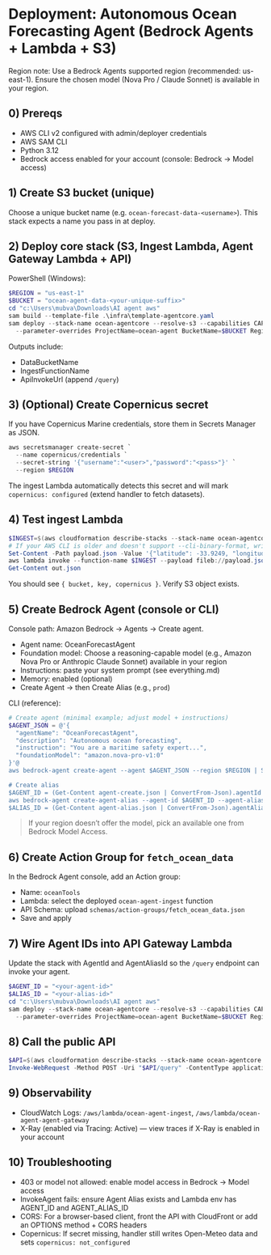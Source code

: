 # Deployment: Autonomous Ocean Forecasting Agent (Bedrock Agents + Lambda + S3)

Region note: Use a Bedrock Agents supported region (recommended: us-east-1). Ensure the chosen model (Nova Pro / Claude Sonnet) is available in your region.

## 0) Prereqs
- AWS CLI v2 configured with admin/deployer credentials
- AWS SAM CLI
- Python 3.12
- Bedrock access enabled for your account (console: Bedrock → Model access)

## 1) Create S3 bucket (unique)
Choose a unique bucket name (e.g. `ocean-forecast-data-<username>`). This stack expects a name you pass in at deploy.

## 2) Deploy core stack (S3, Ingest Lambda, Agent Gateway Lambda + API)

PowerShell (Windows):

```powershell
$REGION = "us-east-1"
$BUCKET = "ocean-agent-data-<your-unique-suffix>"
cd "c:\Users\mubva\Downloads\AI agent aws"
sam build --template-file .\infra\template-agentcore.yaml
sam deploy --stack-name ocean-agentcore --resolve-s3 --capabilities CAPABILITY_IAM CAPABILITY_NAMED_IAM `
  --parameter-overrides ProjectName=ocean-agent BucketName=$BUCKET Region=$REGION
```

Outputs include:
- DataBucketName
- IngestFunctionName
- ApiInvokeUrl (append `/query`)

## 3) (Optional) Create Copernicus secret
If you have Copernicus Marine credentials, store them in Secrets Manager as JSON.

```powershell
aws secretsmanager create-secret `
  --name copernicus/credentials `
  --secret-string '{"username":"<user>","password":"<pass>"}' `
  --region $REGION
```

The ingest Lambda automatically detects this secret and will mark `copernicus: configured` (extend handler to fetch datasets).

## 4) Test ingest Lambda

```powershell
$INGEST=$(aws cloudformation describe-stacks --stack-name ocean-agentcore --query "Stacks[0].Outputs[?OutputKey=='IngestFunctionName'].OutputValue" --output text)
# If your AWS CLI is older and doesn't support --cli-binary-format, write a file:
Set-Content -Path payload.json -Value '{"latitude": -33.9249, "longitude": 18.4241, "forecast_hours": 48}'
aws lambda invoke --function-name $INGEST --payload fileb://payload.json out.json --region $REGION
Get-Content out.json
```
You should see `{ bucket, key, copernicus }`. Verify S3 object exists.

## 5) Create Bedrock Agent (console or CLI)
Console path: Amazon Bedrock → Agents → Create agent.
- Agent name: OceanForecastAgent
- Foundation model: Choose a reasoning-capable model (e.g., Amazon Nova Pro or Anthropic Claude Sonnet) available in your region
- Instructions: paste your system prompt (see everything.md)
- Memory: enabled (optional)
- Create Agent → then Create Alias (e.g., `prod`)

CLI (reference):
```powershell
# Create agent (minimal example; adjust model + instructions)
$AGENT_JSON = @'{
  "agentName": "OceanForecastAgent",
  "description": "Autonomous ocean forecasting",
  "instruction": "You are a maritime safety expert...",
  "foundationModel": "amazon.nova-pro-v1:0"
}'@
aws bedrock-agent create-agent --agent $AGENT_JSON --region $REGION | Set-Content agent-create.json

# Create alias
$AGENT_ID = (Get-Content agent-create.json | ConvertFrom-Json).agentId
aws bedrock-agent create-agent-alias --agent-id $AGENT_ID --agent-alias-name prod --region $REGION | Set-Content agent-alias.json
$ALIAS_ID = (Get-Content agent-alias.json | ConvertFrom-Json).agentAliasId
```

> If your region doesn’t offer the model, pick an available one from Bedrock Model Access.

## 6) Create Action Group for `fetch_ocean_data`
In the Bedrock Agent console, add an Action group:
- Name: `oceanTools`
- Lambda: select the deployed `ocean-agent-ingest` function
- API Schema: upload `schemas/action-groups/fetch_ocean_data.json`
- Save and apply

## 7) Wire Agent IDs into API Gateway Lambda
Update the stack with AgentId and AgentAliasId so the `/query` endpoint can invoke your agent.

```powershell
$AGENT_ID = "<your-agent-id>"
$ALIAS_ID = "<your-alias-id>"
cd "c:\Users\mubva\Downloads\AI agent aws"
sam deploy --stack-name ocean-agentcore --resolve-s3 --capabilities CAPABILITY_IAM CAPABILITY_NAMED_IAM `
  --parameter-overrides ProjectName=ocean-agent BucketName=$BUCKET Region=$REGION AgentId=$AGENT_ID AgentAliasId=$ALIAS_ID
```

## 8) Call the public API

```powershell
$API=$(aws cloudformation describe-stacks --stack-name ocean-agentcore --query "Stacks[0].Outputs[?OutputKey=='ApiInvokeUrl'].OutputValue" --output text)
Invoke-WebRequest -Method POST -Uri "$API/query" -ContentType application/json -Body '{"query":"Is it safe to sail from Cape Town to Mossel Bay tomorrow?","session_id":"demo-001"}' | Select-Object -ExpandProperty Content
```

## 9) Observability
- CloudWatch Logs: `/aws/lambda/ocean-agent-ingest`, `/aws/lambda/ocean-agent-agent-gateway`
- X-Ray (enabled via Tracing: Active) — view traces if X-Ray is enabled in your account

## 10) Troubleshooting
- 403 or model not allowed: enable model access in Bedrock → Model access
- InvokeAgent fails: ensure Agent Alias exists and Lambda env has AGENT_ID and AGENT_ALIAS_ID
- CORS: For a browser-based client, front the API with CloudFront or add an OPTIONS method + CORS headers
- Copernicus: If secret missing, handler still writes Open-Meteo data and sets `copernicus: not_configured`
